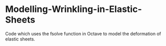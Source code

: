 # Modelling-Wrinkling-in-Elastic-Sheets

Code which uses the fsolve function in Octave to model the deformation of elastic sheets.
